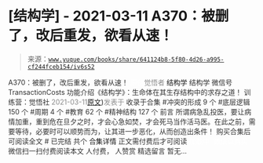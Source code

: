 # [结构学] - 2021-03-11 A370：被删了，改后重发，欲看从速！

> 来源：[`www.yuque.com/books/share/641124b8-5f80-4d26-a995-cf244fceb154/iv6s52`](https://www.yuque.com/books/share/641124b8-5f80-4d26-a995-cf244fceb154/iv6s52)

<ne-p id="520f42f3293818f927861ebbd5b15da4_p_0" data-lake-id="520f42f3293818f927861ebbd5b15da4_p_0"><ne-text id="u7f2ee0b9" style="color: rgb(51, 51, 51);">A370：被删了，改后重发，欲看从速！</ne-text></ne-p> <ne-p id="07082063c70967f5322d752cb5c1f0dc" data-lake-id="07082063c70967f5322d752cb5c1f0dc"><ne-text id="uf23eed49" ne-fontsize="12" style="color: rgb(255, 255, 255);">原创</ne-text><ne-text id="ub83e564d" style="color: rgb(140, 140, 140);">觉悟者</ne-text> <ne-text id="u545f0959" ne-fontsize="14">结构学</ne-text></ne-p> <ne-p id="737e9ad22a5ff8648fb2ea897eaad2b0" data-lake-id="737e9ad22a5ff8648fb2ea897eaad2b0"><ne-text id="ufd3d977f" ne-fontsize="14" ne-bold="true" style="color: rgb(51, 51, 51);">结构学</ne-text></ne-p> <ne-p id="da358474b7addcb3f493445ebd9779a6" data-lake-id="da358474b7addcb3f493445ebd9779a6"><ne-text id="ue26a1988" ne-fontsize="14" style="color: rgb(51, 51, 51);">微信号</ne-text><ne-text id="u1e5760c6" ne-fontsize="14" style="color: rgb(51, 51, 51);">TransactionCosts</ne-text></ne-p> <ne-p id="537ea754fd311de6f656f3ab125d8b95" data-lake-id="537ea754fd311de6f656f3ab125d8b95"><ne-text id="u96677556" ne-fontsize="14" style="color: rgb(51, 51, 51);">功能介绍</ne-text><ne-text id="u94c8e7c4" ne-fontsize="14" style="color: rgb(51, 51, 51);">《结构学》：生命体在其生存结构中的求存之道！ 训练营：觉悟社</ne-text></ne-p> <ne-p id="72d4259cf71fdc41085b6ffce39fa060" data-lake-id="72d4259cf71fdc41085b6ffce39fa060"><ne-text id="u59b75f2a" style="color: rgb(140, 140, 140);">2021-03-11</ne-text>[<ne-text id="u8edf33ac" ne-fontsize="14">原文</ne-text>](https://mp.weixin.qq.com/s?__biz=MzIzMDYwOTM0Mg==&mid=2247485388&idx=1&sn=a456e8ffdc8a16bb30263818dc86c6a3&chksm=e8b19f1ddfc6160bfd0fea09b006477a095662aa74ac7036fca621b2ef49dc59f4ad4a407eeb#rd))<ne-text id="u28372bfa" ne-fontsize="14" style="color: rgb(140, 140, 140);">发表于</ne-text></ne-p> <ne-p id="dff71acf44241b92dced3ad7bee21bd5" data-lake-id="dff71acf44241b92dced3ad7bee21bd5"><ne-text id="u044787fc" style="color: rgb(51, 51, 51);">收录于合集</ne-text></ne-p> <ne-p id="c22b043de28f1b937540edccdbc56225" data-lake-id="c22b043de28f1b937540edccdbc56225"><ne-text id="u3b8d7915" style="color: rgb(51, 51, 51);">#冲突的形成 9 个</ne-text></ne-p> <ne-p id="2dabd2cd10a635a3c6a2c99d60555158" data-lake-id="2dabd2cd10a635a3c6a2c99d60555158"><ne-text id="ud2879086" style="color: rgb(51, 51, 51);">#底层逻辑 150 个</ne-text></ne-p> <ne-p id="a90995dd18a130b2fd1aacf34328b8cc" data-lake-id="a90995dd18a130b2fd1aacf34328b8cc"><ne-text id="u99c57c2a" style="color: rgb(51, 51, 51);">#周期 4 个</ne-text></ne-p> <ne-p id="4017c98005d2d02133cb7fa75bf8f49e" data-lake-id="4017c98005d2d02133cb7fa75bf8f49e"><ne-text id="u2fce320b" style="color: rgb(51, 51, 51);">#教育 62 个</ne-text></ne-p> <ne-p id="fb8c055654b86ccee84a26c0fd3c373b" data-lake-id="fb8c055654b86ccee84a26c0fd3c373b"><ne-text id="ubce0f130" style="color: rgb(51, 51, 51);">#精神结构 127 个</ne-text></ne-p> <ne-p id="e9a75796855e88ae73f8eca9f9f6694d" data-lake-id="e9a75796855e88ae73f8eca9f9f6694d"><ne-text id="ua066b77b" style="color: rgb(51, 51, 51);">前言</ne-text></ne-p> <ne-p id="e2d20d31863f8afbc4dd7a3daafaddc4" data-lake-id="e2d20d31863f8afbc4dd7a3daafaddc4"><ne-text id="uc6ff310e" style="color: rgb(51, 51, 51);">所谓病急乱投医，要让病情加重，重到危在旦夕之时，才会心急如焚，才会死马当作活马医。在此之前，需要等待，必要时可以顺势而为，让其进一步恶化，从而创造出条件！</ne-text></ne-p> <ne-p id="8d550440c2d75efb9c1581b86a9ec83e" data-lake-id="8d550440c2d75efb9c1581b86a9ec83e" ne-alignment="center"><ne-text id="u3c41e36a" style="color: rgb(51, 51, 51);">购买合集后可阅读全文</ne-text></ne-p> <ne-p id="295fdd0d98da810cc7d0b4f620ef7c3e" data-lake-id="295fdd0d98da810cc7d0b4f620ef7c3e" ne-alignment="center"><ne-text id="u48afbbfb" style="color: rgb(51, 51, 51);">#</ne-text></ne-p> <ne-p id="4e5571b3edc3dc9b0349ae6a22be5c7e" data-lake-id="4e5571b3edc3dc9b0349ae6a22be5c7e" ne-alignment="center"><ne-text id="u94668f64" style="color: rgb(51, 51, 51);">已完结 共个</ne-text></ne-p> <ne-p id="53fa3ba16d94b0aaf9ac7ab53d15382f" data-lake-id="53fa3ba16d94b0aaf9ac7ab53d15382f" ne-alignment="center"><ne-text id="ud31b6a63" ne-fontsize="16">合集详情</ne-text></ne-p> <ne-p id="37d2a329aa7c93a6771291e45dfeeee4" data-lake-id="37d2a329aa7c93a6771291e45dfeeee4" ne-alignment="center"><ne-text id="ua2df304d" style="color: rgb(51, 51, 51);">正文需付费后才可阅读</ne-text></ne-p> <ne-p id="bcc39915d12a212ed5e15ee7aae3a485" data-lake-id="bcc39915d12a212ed5e15ee7aae3a485" ne-alignment="center"><ne-text id="u692a6d8a" style="color: rgb(255, 255, 255);">加载中</ne-text></ne-p> <ne-p id="0b798141a29762f0a660cdc6c27f8610" data-lake-id="0b798141a29762f0a660cdc6c27f8610" ne-alignment="center"><ne-text id="u5d562885" style="color: rgb(255, 255, 255);"> 微信豆购买</ne-text></ne-p> <ne-p id="11e7a7d978ca093df6adb52f3c229a75" data-lake-id="11e7a7d978ca093df6adb52f3c229a75" ne-alignment="center"><ne-text id="ue0e1b5b8" style="color: rgb(51, 51, 51);">微信扫一扫付费阅读本文</ne-text></ne-p> <ne-p id="75a34c482da1024e2223499aab18bf47" data-lake-id="75a34c482da1024e2223499aab18bf47" ne-alignment="center"><ne-text id="u40cb5be9" ne-fontsize="13" style="color: rgb(51, 51, 51);">人付费， 人赞赏</ne-text></ne-p> <ne-h3 id="td08a" data-lake-id="td08a"><ne-heading-ext><ne-heading-anchor></ne-heading-anchor><ne-heading-fold></ne-heading-fold></ne-heading-ext><ne-heading-content><ne-text id="u772f24ad" ne-fontsize="16" style="color: rgb(51, 51, 51);">精选留言</ne-text></ne-heading-content></ne-h3> <ne-p id="85b673c99327ec218a1a9a635a4d6b99" data-lake-id="85b673c99327ec218a1a9a635a4d6b99"><ne-text id="u2567405e" style="color: rgb(51, 51, 51);">暂无...</ne-text></ne-p>